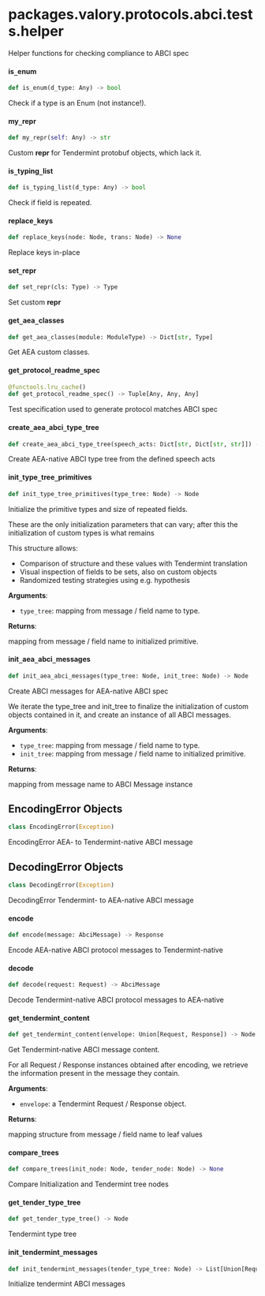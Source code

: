 <a id="packages.valory.protocols.abci.tests.helper"></a>

# packages.valory.protocols.abci.tests.helper

Helper functions for checking compliance to ABCI spec

<a id="packages.valory.protocols.abci.tests.helper.is_enum"></a>

#### is`_`enum

```python
def is_enum(d_type: Any) -> bool
```

Check if a type is an Enum (not instance!).

<a id="packages.valory.protocols.abci.tests.helper.my_repr"></a>

#### my`_`repr

```python
def my_repr(self: Any) -> str
```

Custom __repr__ for Tendermint protobuf objects, which lack it.

<a id="packages.valory.protocols.abci.tests.helper.is_typing_list"></a>

#### is`_`typing`_`list

```python
def is_typing_list(d_type: Any) -> bool
```

Check if field is repeated.

<a id="packages.valory.protocols.abci.tests.helper.replace_keys"></a>

#### replace`_`keys

```python
def replace_keys(node: Node, trans: Node) -> None
```

Replace keys in-place

<a id="packages.valory.protocols.abci.tests.helper.set_repr"></a>

#### set`_`repr

```python
def set_repr(cls: Type) -> Type
```

Set custom __repr__

<a id="packages.valory.protocols.abci.tests.helper.get_aea_classes"></a>

#### get`_`aea`_`classes

```python
def get_aea_classes(module: ModuleType) -> Dict[str, Type]
```

Get AEA custom classes.

<a id="packages.valory.protocols.abci.tests.helper.get_protocol_readme_spec"></a>

#### get`_`protocol`_`readme`_`spec

```python
@functools.lru_cache()
def get_protocol_readme_spec() -> Tuple[Any, Any, Any]
```

Test specification used to generate protocol matches ABCI spec

<a id="packages.valory.protocols.abci.tests.helper.create_aea_abci_type_tree"></a>

#### create`_`aea`_`abci`_`type`_`tree

```python
def create_aea_abci_type_tree(speech_acts: Dict[str, Dict[str, str]]) -> Dict[str, Node]
```

Create AEA-native ABCI type tree from the defined speech acts

<a id="packages.valory.protocols.abci.tests.helper.init_type_tree_primitives"></a>

#### init`_`type`_`tree`_`primitives

```python
def init_type_tree_primitives(type_tree: Node) -> Node
```

Initialize the primitive types and size of repeated fields.

These are the only initialization parameters that can vary;
after this the initialization of custom types is what remains

This structure allows:
- Comparison of structure and these values with Tendermint translation
- Visual inspection of fields to be sets, also on custom objects
- Randomized testing strategies using e.g. hypothesis

**Arguments**:

- `type_tree`: mapping from message / field name to type.

**Returns**:

mapping from message / field name to initialized primitive.

<a id="packages.valory.protocols.abci.tests.helper.init_aea_abci_messages"></a>

#### init`_`aea`_`abci`_`messages

```python
def init_aea_abci_messages(type_tree: Node, init_tree: Node) -> Node
```

Create ABCI messages for AEA-native ABCI spec

We iterate the type_tree and init_tree to finalize the
initialization of custom objects contained in it, and
create an instance of all ABCI messages.

**Arguments**:

- `type_tree`: mapping from message / field name to type.
- `init_tree`: mapping from message / field name to initialized primitive.

**Returns**:

mapping from message name to ABCI Message instance

<a id="packages.valory.protocols.abci.tests.helper.EncodingError"></a>

## EncodingError Objects

```python
class EncodingError(Exception)
```

EncodingError AEA- to Tendermint-native ABCI message

<a id="packages.valory.protocols.abci.tests.helper.DecodingError"></a>

## DecodingError Objects

```python
class DecodingError(Exception)
```

DecodingError Tendermint- to AEA-native ABCI message

<a id="packages.valory.protocols.abci.tests.helper.encode"></a>

#### encode

```python
def encode(message: AbciMessage) -> Response
```

Encode AEA-native ABCI protocol messages to Tendermint-native

<a id="packages.valory.protocols.abci.tests.helper.decode"></a>

#### decode

```python
def decode(request: Request) -> AbciMessage
```

Decode Tendermint-native ABCI protocol messages to AEA-native

<a id="packages.valory.protocols.abci.tests.helper.get_tendermint_content"></a>

#### get`_`tendermint`_`content

```python
def get_tendermint_content(envelope: Union[Request, Response]) -> Node
```

Get Tendermint-native ABCI message content.

For all Request / Response instances obtained after encoding,
we retrieve the information present in the message they contain.

**Arguments**:

- `envelope`: a Tendermint Request / Response object.

**Returns**:

mapping structure from message / field name to leaf values

<a id="packages.valory.protocols.abci.tests.helper.compare_trees"></a>

#### compare`_`trees

```python
def compare_trees(init_node: Node, tender_node: Node) -> None
```

Compare Initialization and Tendermint tree nodes

<a id="packages.valory.protocols.abci.tests.helper.get_tender_type_tree"></a>

#### get`_`tender`_`type`_`tree

```python
def get_tender_type_tree() -> Node
```

Tendermint type tree

<a id="packages.valory.protocols.abci.tests.helper.init_tendermint_messages"></a>

#### init`_`tendermint`_`messages

```python
def init_tendermint_messages(tender_type_tree: Node) -> List[Union[Request, Response]]
```

Initialize tendermint ABCI messages

